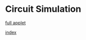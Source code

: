 # Circuit Simulation

[full applet](http://www.falstad.com/circuit/index.html)

[index](http://www.falstad.com/circuit/e-index.html)